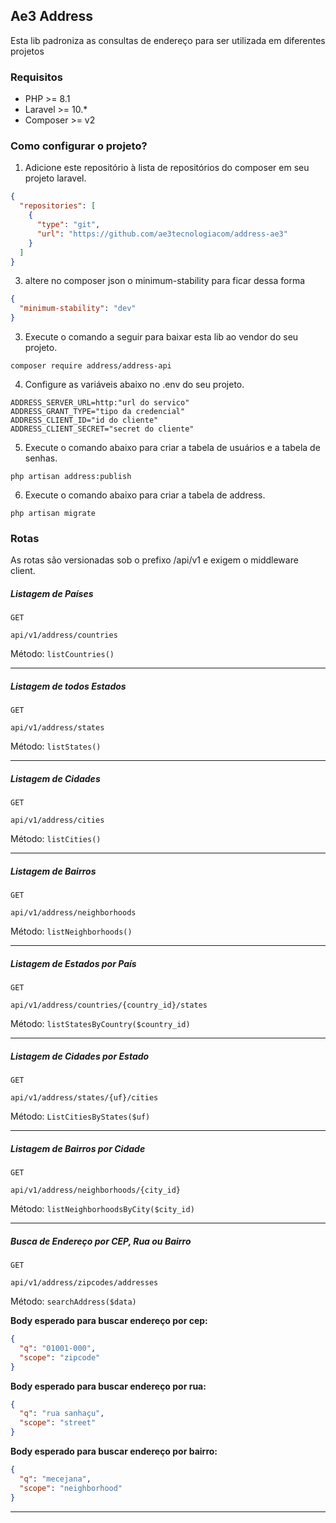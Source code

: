 ## Ae3 Address

Esta lib padroniza as consultas de endereço para ser utilizada em diferentes projetos

### Requisitos

- PHP >= 8.1
- Laravel >= 10.*
- Composer >= v2

### Como configurar o projeto?

1) Adicione este repositório à lista de repositórios do composer em seu projeto laravel.

```json
{
  "repositories": [
    {
      "type": "git",
      "url": "https://github.com/ae3tecnologiacom/address-ae3"
    }
  ]
}

```

3) altere no composer json o minimum-stability para ficar dessa forma

```json
{
  "minimum-stability": "dev"
}

```

3) Execute o comando a seguir para baixar esta lib ao vendor do seu projeto.

```
composer require address/address-api
```

4) Configure as variáveis abaixo no .env do seu projeto.

```
ADDRESS_SERVER_URL=http:"url do servico"
ADDRESS_GRANT_TYPE="tipo da credencial"
ADDRESS_CLIENT_ID="id do cliente"
ADDRESS_CLIENT_SECRET="secret do cliente"
```

5) Execute o comando abaixo para criar a tabela de usuários e a tabela de senhas.

```
php artisan address:publish
```

6) Execute o comando abaixo para criar a tabela de address.

```
php artisan migrate
```

### Rotas

As rotas são versionadas sob o prefixo /api/v1 e exigem o middleware client.

##### Listagem de Países

`GET`
```
api/v1/address/countries
```
Método: `listCountries()`
<hr>

##### Listagem de todos Estados

`GET` 
```
api/v1/address/states
```
Método: `listStates()`
<hr>

##### Listagem de Cidades

`GET` 
```
api/v1/address/cities
```
Método: `listCities()`
<hr>

##### Listagem de Bairros

`GET`
```
api/v1/address/neighborhoods
```
Método: `listNeighborhoods()`
<hr>

##### Listagem de Estados por País

`GET`
```
api/v1/address/countries/{country_id}/states
```
Método: `listStatesByCountry($country_id)`
<hr>

##### Listagem de Cidades por Estado

`GET` 
```
api/v1/address/states/{uf}/cities
```
Método: `ListCitiesByStates($uf)`
<hr>

##### Listagem de Bairros por Cidade
`GET`
```
api/v1/address/neighborhoods/{city_id}
```
Método: `listNeighborhoodsByCity($city_id)`
<hr>

##### Busca de Endereço por CEP, Rua ou Bairro
`GET`
```
api/v1/address/zipcodes/addresses
```
Método: `searchAddress($data)`

**Body esperado para buscar endereço por cep:**
```json
{
  "q": "01001-000",
  "scope": "zipcode"
}
```

**Body esperado para buscar endereço por rua:**
```json
{
  "q": "rua sanhaçu",
  "scope": "street"
}
```
**Body esperado para buscar endereço por bairro:**
```json
{
  "q": "mecejana",
  "scope": "neighborhood"
}
```
<hr>

